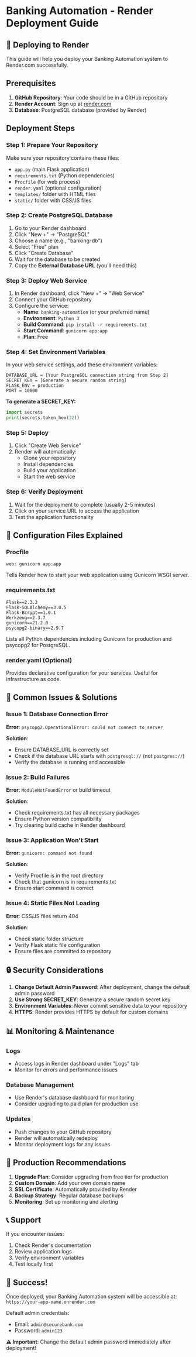 # Banking Automation - Render Deployment Guide

## 🚀 Deploying to Render

This guide will help you deploy your Banking Automation system to Render.com successfully.

## Prerequisites

1. **GitHub Repository**: Your code should be in a GitHub repository
2. **Render Account**: Sign up at [render.com](https://render.com)
3. **Database**: PostgreSQL database (provided by Render)

## Deployment Steps

### Step 1: Prepare Your Repository

Make sure your repository contains these files:
- `app.py` (main Flask application)
- `requirements.txt` (Python dependencies)
- `Procfile` (for web process)
- `render.yaml` (optional configuration)
- `templates/` folder with HTML files
- `static/` folder with CSS/JS files

### Step 2: Create PostgreSQL Database

1. Go to your Render dashboard
2. Click "New +" → "PostgreSQL"
3. Choose a name (e.g., "banking-db")
4. Select "Free" plan
5. Click "Create Database"
6. Wait for the database to be created
7. Copy the **External Database URL** (you'll need this)

### Step 3: Deploy Web Service

1. In Render dashboard, click "New +" → "Web Service"
2. Connect your GitHub repository
3. Configure the service:
   - **Name**: `banking-automation` (or your preferred name)
   - **Environment**: `Python 3`
   - **Build Command**: `pip install -r requirements.txt`
   - **Start Command**: `gunicorn app:app`
   - **Plan**: Free

### Step 4: Set Environment Variables

In your web service settings, add these environment variables:

```
DATABASE_URL = [Your PostgreSQL connection string from Step 2]
SECRET_KEY = [Generate a secure random string]
FLASK_ENV = production
PORT = 10000
```

**To generate a SECRET_KEY:**
```python
import secrets
print(secrets.token_hex(32))
```

### Step 5: Deploy

1. Click "Create Web Service"
2. Render will automatically:
   - Clone your repository
   - Install dependencies
   - Build your application
   - Start the web service

### Step 6: Verify Deployment

1. Wait for the deployment to complete (usually 2-5 minutes)
2. Click on your service URL to access the application
3. Test the application functionality

## 🔧 Configuration Files Explained

### Procfile
```
web: gunicorn app:app
```
Tells Render how to start your web application using Gunicorn WSGI server.

### requirements.txt
```
Flask==2.3.3
Flask-SQLAlchemy==3.0.5
Flask-Bcrypt==1.0.1
Werkzeug==2.3.7
gunicorn==21.2.0
psycopg2-binary==2.9.7
```
Lists all Python dependencies including Gunicorn for production and psycopg2 for PostgreSQL.

### render.yaml (Optional)
Provides declarative configuration for your services. Useful for infrastructure as code.

## 🐛 Common Issues & Solutions

### Issue 1: Database Connection Error
**Error**: `psycopg2.OperationalError: could not connect to server`

**Solution**: 
- Ensure DATABASE_URL is correctly set
- Check if the database URL starts with `postgresql://` (not `postgres://`)
- Verify the database is running and accessible

### Issue 2: Build Failures
**Error**: `ModuleNotFoundError` or build timeout

**Solution**:
- Check requirements.txt has all necessary packages
- Ensure Python version compatibility
- Try clearing build cache in Render dashboard

### Issue 3: Application Won't Start
**Error**: `gunicorn: command not found`

**Solution**:
- Verify Procfile is in the root directory
- Check that gunicorn is in requirements.txt
- Ensure start command is correct

### Issue 4: Static Files Not Loading
**Error**: CSS/JS files return 404

**Solution**:
- Check static folder structure
- Verify Flask static file configuration
- Ensure files are committed to repository

## 🔒 Security Considerations

1. **Change Default Admin Password**: After deployment, change the default admin password
2. **Use Strong SECRET_KEY**: Generate a secure random secret key
3. **Environment Variables**: Never commit sensitive data to your repository
4. **HTTPS**: Render provides HTTPS by default for custom domains

## 📊 Monitoring & Maintenance

### Logs
- Access logs in Render dashboard under "Logs" tab
- Monitor for errors and performance issues

### Database Management
- Use Render's database dashboard for monitoring
- Consider upgrading to paid plan for production use

### Updates
- Push changes to your GitHub repository
- Render will automatically redeploy
- Monitor deployment logs for any issues

## 🎯 Production Recommendations

1. **Upgrade Plan**: Consider upgrading from free tier for production
2. **Custom Domain**: Add your own domain name
3. **SSL Certificate**: Automatically provided by Render
4. **Backup Strategy**: Regular database backups
5. **Monitoring**: Set up monitoring and alerting

## 📞 Support

If you encounter issues:
1. Check Render's documentation
2. Review application logs
3. Verify environment variables
4. Test locally first

## 🎉 Success!

Once deployed, your Banking Automation system will be accessible at:
`https://your-app-name.onrender.com`

Default admin credentials:
- Email: `admin@securebank.com`
- Password: `admin123`

**⚠️ Important**: Change the default admin password immediately after deployment!
